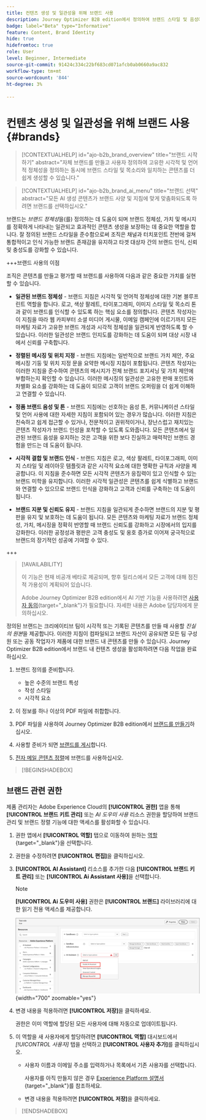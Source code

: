 ```yaml
---
title: 컨텐츠 생성 및 일관성을 위해 브랜드 사용
description: Journey Optimizer B2B edition에서 정의하여 브랜드 스타일 및 음성에 따라 콘텐츠를 생성하고 최적화할 수 있는 브랜드 지침에 대해 알아봅니다.
badge: label="Beta" type="Informative"
feature: Content, Brand Identity
hide: true
hidefromtoc: true
role: User
level: Beginner, Intermediate
source-git-commit: 91424c334c22bf683cd071afcb0ab0660a9ac832
workflow-type: tm+mt
source-wordcount: '844'
ht-degree: 3%

---
```


# 컨텐츠 생성 및 일관성을 위해 브랜드 사용 {#brands}

>[!CONTEXTUALHELP]
>id="ajo-b2b_brand_overview"
>title="브랜드 시작하기"
>abstract="자체 브랜드를 만들고 사용자 정의하여 고유한 시각적 및 언어적 정체성을 정의하는 동시에 브랜드 스타일 및 목소리와 일치하는 콘텐츠를 더 쉽게 생성할 수 있습니다."

>[!CONTEXTUALHELP]
>id="ajo-b2b_brand_ai_menu"
>title="브랜드 선택"
>abstract="모든 AI 생성 콘텐츠가 브랜드 사양 및 지침에 맞게 맞춤화되도록 하려면 브랜드를 선택하십시오."

브랜드는 _브랜드 정체성_&#x200B;을(를) 정의하는 데 도움이 되며 브랜드 정체성, 가치 및 메시지를 정확하게 나타내는 일관되고 효과적인 콘텐츠 생성을 보장하는 데 중요한 역할을 합니다. 잘 정의된 브랜드 스타일을 준수함으로써 조직은 채널과 터치포인트 전반에 걸쳐 통합적이고 인식 가능한 브랜드 존재감을 유지하고 타겟 대상자 간의 브랜드 인식, 신뢰 및 충성도를 강화할 수 있습니다.

+++브랜드 사용의 이점

조직은 콘텐츠를 만들고 평가할 때 브랜드를 사용하여 다음과 같은 중요한 가치를 실현할 수 있습니다.

* **일관된 브랜드 정체성** - 브랜드 지침은 시각적 및 언어적 정체성에 대한 기본 블루프린트 역할을 합니다. 로고, 색상 팔레트, 타이포그래피, 이미지 스타일 및 목소리 톤과 같이 브랜드를 인식할 수 있도록 하는 핵심 요소를 정의합니다. 콘텐츠 작성자는 이 지침을 따라 웹 카피부터 소셜 미디어 게시물, 이메일 캠페인에 이르기까지 모든 마케팅 자료가 고유한 브랜드 개성과 시각적 정체성을 일관되게 반영하도록 할 수 있습니다. 이러한 일관성은 브랜드 인지도를 강화하는 데 도움이 되며 대상 시장 내에서 신뢰를 구축합니다.

* **정렬된 메시징 및 위치 지정** - 브랜드 지침에는 일반적으로 브랜드 가치 제안, 주요 메시징 기둥 및 위치 지정 문을 요약한 메시징 지침이 포함됩니다. 콘텐츠 작성자는 이러한 지침을 준수하여 콘텐츠의 메시지가 전체 브랜드 포지셔닝 및 가치 제안에 부합하는지 확인할 수 있습니다. 이러한 메시징의 일관성은 고유한 판매 포인트와 차별화 요소를 강화하는 데 도움이 되므로 고객이 브랜드 오퍼링을 더 쉽게 이해하고 연결할 수 있습니다.

* **정품 브랜드 음성 및 톤** - 브랜드 지침에는 선호하는 음성 톤, 커뮤니케이션 스타일 및 언어 사용에 대한 자세한 지침이 포함되어 있는 경우가 많습니다. 이러한 지침은 친숙하고 쉽게 접근할 수 있거나, 전문적이고 권위적이거나, 장난스럽고 재치있는 콘텐츠 작성자가 브랜드 인성을 포착할 수 있도록 도와줍니다. 모든 콘텐츠에서 일관된 브랜드 음성을 유지하는 것은 고객을 위한 보다 진실하고 매력적인 브랜드 경험을 만드는 데 도움이 됩니다.

* **시각적 결합 및 브랜드 인식** - 브랜드 지침은 로고, 색상 팔레트, 타이포그래피, 이미지 스타일 및 레이아웃 템플릿과 같은 시각적 요소에 대한 명확한 규칙과 사양을 제공합니다. 이 지침을 준수하면 모든 시각적 콘텐츠가 응집력이 있고 인식할 수 있는 브랜드 미학을 유지합니다. 이러한 시각적 일관성은 콘텐츠를 쉽게 식별하고 브랜드와 연결할 수 있으므로 브랜드 인식을 강화하고 고객과 신뢰를 구축하는 데 도움이 됩니다.

* **브랜드 지분 및 신뢰도 유지** - 브랜드 지침을 일관되게 준수하면 브랜드의 지분 및 평판을 유지 및 보호하는 데 도움이 됩니다. 모든 콘텐츠와 마케팅 자료가 브랜드 정체성, 가치, 메시징을 정확히 반영할 때 브랜드 신뢰도를 강화하고 시장에서의 입지를 강화한다. 이러한 공정성과 평판은 고객 충성도 및 옹호 증가로 이어져 궁극적으로 브랜드의 장기적인 성공에 기여할 수 있다.

+++

>[!AVAILABILITY]
>
>이 기능은 현재 비공개 베타로 제공되며, 향후 릴리스에서 모든 고객에 대해 점진적 가용성이 계획되어 있습니다.
>
>Adobe Journey Optimizer B2B edition에서 AI 기반 기능을 사용하려면 [사용자 동의](https://www.adobe.com/kr/legal/licenses-terms/adobe-dx-gen-ai-user-guidelines.html){target="_blank"}가 필요합니다. 자세한 내용은 Adobe 담당자에게 문의하십시오.

정의된 브랜드는 크리에이티브 팀이 시각적 또는 기록된 콘텐츠를 만들 때 사용할 _진실의 원본_&#x200B;을 제공합니다. 이러한 지침이 컴파일되고 브랜드 자산이 공유되면 모든 팀 구성원 또는 공동 작업자가 제품에 대한 브랜드 내 콘텐츠를 만들 수 있습니다. Journey Optimizer B2B edition에서 브랜드 내 컨텐츠 생성을 활성화하려면 다음 작업을 완료하십시오.

1. 브랜드 정의를 준비합니다.

   * 높은 수준의 브랜드 특성
   * 작성 스타일
   * 시각적 요소

1. 이 정보를 하나 이상의 PDF 파일에 취합합니다.

1. PDF 파일을 사용하여 Journey Optimizer B2B edition에서 [브랜드를 만들기](./brands-manage-create.md#create-and-define-a-brand)하십시오.

1. 사용할 준비가 되면 [브랜드를 게시](./brands-manage-create.md#publish-the-brand)합니다.

1. [전자 메일 콘텐츠 정렬](./brand-alignment.md)에 브랜드를 사용하십시오.
<!-- 
1. Use the brand to generate content. -->

>[!BEGINSHADEBOX]

## 브랜드 관련 권한

제품 관리자는 Adobe Experience Cloud의 **[!UICONTROL 권한]** 앱을 통해 **[!UICONTROL 브랜드 키트 관리]** 또는 _AI 도우미 사용_ 리소스 권한을 할당하여 브랜드 관리 및 브랜드 정렬 기능에 대한 액세스를 활성화할 수 있습니다.

1. 권한 앱에서 **[!UICONTROL 역할]** 탭으로 이동하여 원하는 [역할](https://experienceleague.adobe.com/ko/docs/experience-platform/access-control/abac/permissions-ui/roles){target="_blank"}을 선택합니다.

1. 권한을 수정하려면 **[!UICONTROL 편집]**&#x200B;을 클릭하십시오.

1. **[!UICONTROL AI Assistant]** 리소스를 추가한 다음 **[!UICONTROL 브랜드 키트 관리]** 또는 **[!UICONTROL Ai Assistant 사용]**&#x200B;을 선택합니다.

   >[!NOTE]
   >
   >**[!UICONTROL Ai 도우미 사용]** 권한은 **[!UICONTROL 브랜드]** 라이브러리에 대한 읽기 전용 액세스를 제공합니다.

   ![브랜드 액세스에 대한 AI 관리자 권한 추가](./assets/brands-aep-permissions.png){width="700" zoomable="yes"}

1. 변경 내용을 적용하려면 **[!UICONTROL 저장]**&#x200B;을 클릭하세요.

   권한은 이미 역할에 할당된 모든 사용자에 대해 자동으로 업데이트됩니다.

1. 이 역할을 새 사용자에게 할당하려면 **[!UICONTROL 역할]** 대시보드에서 _[!UICONTROL 사용자]_ 탭을 선택하고 **[!UICONTROL 사용자 추가]**&#x200B;를 클릭하십시오.

   * 사용자 이름과 이메일 주소를 입력하거나 목록에서 기존 사용자를 선택합니다.

     사용자를 아직 만들지 않은 경우 [Experience Platform 설명서](https://experienceleague.adobe.com/ko/docs/experience-platform/access-control/abac/permissions-ui/users){target="_blank"}를 참조하세요.

   * 변경 내용을 적용하려면 **[!UICONTROL 저장]**&#x200B;을 클릭하세요.

>[!ENDSHADEBOX]

